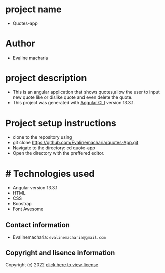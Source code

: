 

# project name
* Quotes-app

# Author
* Evaline macharia

# project description
* This is an  angular application that shows quotes,allow the user to input new quote like or dislike quote and even delete the quote.
* This project was generated with [Angular CLI](https://github.com/angular/angular-cli) version 13.3.1.

# Project setup instructions
* clone to the repository using
* git clone https://github.com/Evalinemacharia/quotes-App.git
* Navigate to the directory: cd quote-app
* Open the directory with the preffered editor.

# # Technologies used
* Angular version 13.3.1
* HTML
* CSS
* Boostrap
* Font Awesome

## Contact information
* Evalinemacharia: `evalinemacharia@gmail.com`

## Copyright and lisence information
Copyright (c) 2022 [click here to view license](LICENSE)


